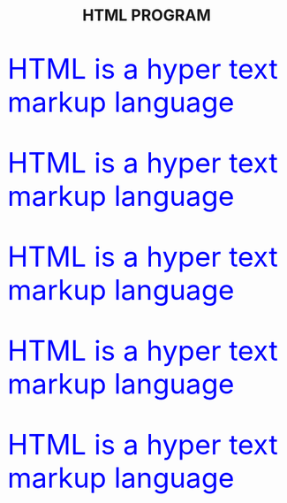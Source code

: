 <html>
<head><center><h1>HTML PROGRAM  </h1></center>
</head>
  <style>
    #ht
    {
    font-size:50px;
    color:blue;
    }
  </style>
<body>
<p id="ht">HTML is a hyper text markup language</p>
<p id="ht">HTML is a hyper text markup language</p>   
<p id="ht">HTML is a hyper text markup language</p>
<p id="ht">HTML is a hyper text markup language</p>
<p id="ht">HTML is a hyper text markup language</p>
</body>
</html>
